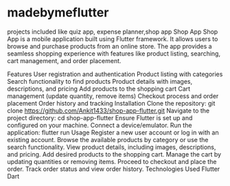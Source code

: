 # madebymeflutter
projects included like quiz app, expense planner,shop app 
Shop App
Shop App is a mobile application built using Flutter framework. It allows users to browse and purchase products from an online store. The app provides a seamless shopping experience with features like product listing, searching, cart management, and order placement.

Features
User registration and authentication
Product listing with categories
Search functionality to find products
Product details with images, descriptions, and pricing
Add products to the shopping cart
Cart management (update quantity, remove items)
Checkout process and order placement
Order history and tracking
Installation
Clone the repository: git clone https://github.com/Ankit1433/shop-app-flutter.git
Navigate to the project directory: cd shop-app-flutter
Ensure Flutter is set up and configured on your machine.
Connect a device/emulator.
Run the application: flutter run
Usage
Register a new user account or log in with an existing account.
Browse the available products by category or use the search functionality.
View product details, including images, descriptions, and pricing.
Add desired products to the shopping cart.
Manage the cart by updating quantities or removing items.
Proceed to checkout and place the order.
Track order status and view order history.
Technologies Used
Flutter
Dart
